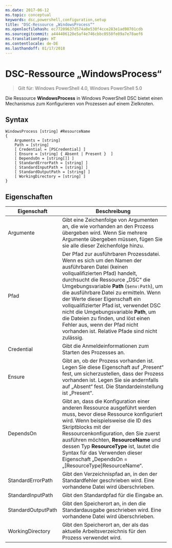 ```yaml
---
ms.date: 2017-06-12
ms.topic: conceptual
keywords: dsc,powershell,configuration,setup
title: "DSC-Ressource „WindowsProcess“"
ms.openlocfilehash: ec77209637d574a0e530f4cce283e1ad98701cdb
ms.sourcegitcommit: a444406120e5af4e746cbbc0558fe89a7e78aef6
ms.translationtype: HT
ms.contentlocale: de-DE
ms.lasthandoff: 01/17/2018
---
```

# <a name="dsc-windowsprocess-resource"></a>DSC-Ressource „WindowsProcess“

> Gilt für: Windows PowerShell 4.0, Windows PowerShell 5.0

Die Ressource **WindowsProcess** in Windows PowerShell DSC bietet einen Mechanismus zum Konfigurieren von Prozessen auf einem Zielknoten.

## <a name="syntax"></a>Syntax

```
WindowsProcess [string] #ResourceName
{
    Arguments = [string]
    Path = [string]
    [ Credential = [PSCredential] ]
    [ Ensure = [string] { Absent | Present }  ]
    [ DependsOn = [string[]] ]
    [ StandardErrorPath = [string] ]
    [ StandardInputPath = [string] ]
    [ StandardOutputPath = [string] ]
    [ WorkingDirectory = [string] ]
}
```

## <a name="properties"></a>Eigenschaften
|  Eigenschaft  |  Beschreibung   | 
|---|---| 
| Argumente| Gibt eine Zeichenfolge von Argumenten an, die wie vorhanden an den Prozess übergeben wird. Wenn Sie mehrere Argumente übergeben müssen, fügen Sie sie alle dieser Zeichenfolge hinzu.| 
| Pfad| Der Pfad zur ausführbaren Prozessdatei. Wenn es sich um den Namen der ausführbaren Datei (keinen vollqualifizierten Pfad) handelt, durchsucht die Ressource „DSC“ die Umgebungsvariable **Path** (`$env:Path`), um die ausführbare Datei zu ermitteln. Wenn der Werte dieser Eigenschaft ein vollqualifizierter Pfad ist, verwendet DSC nicht die Umgebungsvariable **Path**, um die Dateien zu finden, und löst einen Fehler aus, wenn der Pfad nicht vorhanden ist. Relative Pfade sind nicht zulässig.| 
| Credential| Gibt die Anmeldeinformationen zum Starten des Prozesses an.| 
| Ensure| Gibt an, ob der Prozess vorhanden ist. Legen Sie diese Eigenschaft auf „Present“ fest, um sicherzustellen, dass der Prozess vorhanden ist. Legen Sie sie andernfalls auf „Absent“ fest. Die Standardeinstellung ist „Present“.| 
| DependsOn | Gibt an, dass die Konfiguration einer anderen Ressource ausgeführt werden muss, bevor diese Ressource konfiguriert wird. Wenn beispielsweise die ID des Skriptblocks mit der Ressourcenkonfiguration, den Sie zuerst ausführen möchten, __ResourceName__ und dessen Typ __ResourceType__ ist, lautet die Syntax für das Verwenden dieser Eigenschaft „DependsOn = „[ResourceType]ResourceName“.| 
| StandardErrorPath| Gibt den Verzeichnispfad an, in den der Standardfehler geschrieben wird. Eine vorhandene Datei wird überschrieben.| 
| StandardInputPath| Gibt den Standardpfad für die Eingabe an.| 
| StandardOutputPath| Gibt den Speicherort an, in den die Standardausgabe geschrieben wird. Eine vorhandene Datei wird überschrieben.| 
| WorkingDirectory| Gibt den Speicherort an, der als das aktuelle Arbeitsverzeichnis für den Prozess verwendet wird.| 

